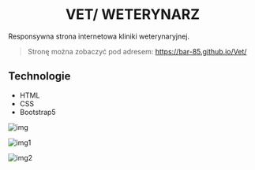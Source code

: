 
 <h1 align="center"> VET/ WETERYNARZ </h1>


Responsywna strona internetowa kliniki weterynaryjnej.


> Stronę można zobaczyć pod adresem: https://bar-85.github.io/Vet/


## Technologie
- HTML
- CSS
- Bootstrap5





![img](https://user-images.githubusercontent.com/105555319/171069670-a356013a-076a-4028-826a-0322b8adf146.png)


![img1](https://user-images.githubusercontent.com/105555319/171069675-a17cd8d5-b5b6-431b-9816-0e24c69dd27d.png)


![img2](https://user-images.githubusercontent.com/105555319/171069681-e89573e7-40ae-4ff8-8613-9f8fa4db4bc4.png)


